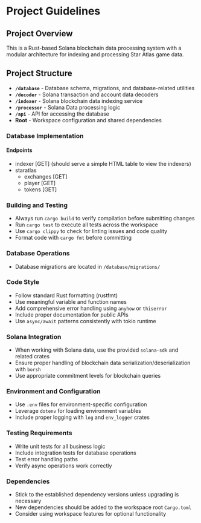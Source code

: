 # Project Guidelines

## Project Overview

This is a Rust-based Solana blockchain data processing system with a modular architecture for indexing and processing
Star Atlas game data.

## Project Structure

- **`/database`** - Database schema, migrations, and database-related utilities
- **`/decoder`** - Solana transaction and account data decoders
- **`/indexer`** - Solana blockchain data indexing service
- **`/processor`** - Solana Data processing logic
- **`/api`** - API for accessing the database
- **Root** - Workspace configuration and shared dependencies

### Database Implementation

#### Endpoints

- indexer [GET] (should serve a simple HTML table to view the indexers)
- staratlas
    - exchanges [GET]
    - player [GET]
    - tokens [GET]

### Building and Testing

- Always run `cargo build` to verify compilation before submitting changes
- Run `cargo test` to execute all tests across the workspace
- Use `cargo clippy` to check for linting issues and code quality
- Format code with `cargo fmt` before committing

### Database Operations

- Database migrations are located in `/database/migrations/`

### Code Style

- Follow standard Rust formatting (rustfmt)
- Use meaningful variable and function names
- Add comprehensive error handling using `anyhow` or `thiserror`
- Include proper documentation for public APIs
- Use `async/await` patterns consistently with tokio runtime

### Solana Integration

- When working with Solana data, use the provided `solana-sdk` and related crates
- Ensure proper handling of blockchain data serialization/deserialization with `borsh`
- Use appropriate commitment levels for blockchain queries

### Environment and Configuration

- Use `.env` files for environment-specific configuration
- Leverage `dotenv` for loading environment variables
- Include proper logging with `log` and `env_logger` crates

### Testing Requirements

- Write unit tests for all business logic
- Include integration tests for database operations
- Test error handling paths
- Verify async operations work correctly

### Dependencies

- Stick to the established dependency versions unless upgrading is necessary
- New dependencies should be added to the workspace root `Cargo.toml`
- Consider using workspace features for optional functionality